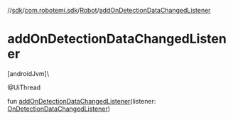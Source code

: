 //[sdk](../../../index.md)/[com.robotemi.sdk](../index.md)/[Robot](index.md)/[addOnDetectionDataChangedListener](add-on-detection-data-changed-listener.md)

# addOnDetectionDataChangedListener

[androidJvm]\

@UiThread

fun [addOnDetectionDataChangedListener](add-on-detection-data-changed-listener.md)(listener: [OnDetectionDataChangedListener](../../com.robotemi.sdk.listeners/-on-detection-data-changed-listener/index.md))
